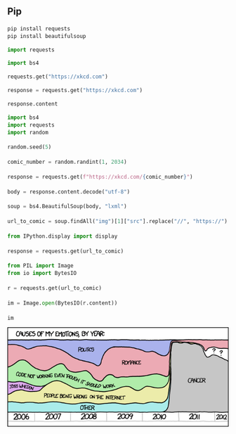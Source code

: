## Pip

```bash
pip install requests
pip install beautifulsoup
```


```python
import requests
```


```python
import bs4
```


```python
requests.get("https://xkcd.com")
```


```python
response = requests.get("https://xkcd.com")
```


```python
response.content
```


```python
import bs4
import requests
import random

random.seed(5)

comic_number = random.randint(1, 2034)

response = requests.get(f"https://xkcd.com/{comic_number}")

body = response.content.decode("utf-8")

soup = bs4.BeautifulSoup(body, "lxml")

url_to_comic = soup.findAll("img")[1]["src"].replace("//", "https://")

from IPython.display import display

response = requests.get(url_to_comic)

from PIL import Image
from io import BytesIO

r = requests.get(url_to_comic)

im = Image.open(BytesIO(r.content))

im
```

![](./XKCD-Generator_files/XKCD-Generator_2_0.png)

